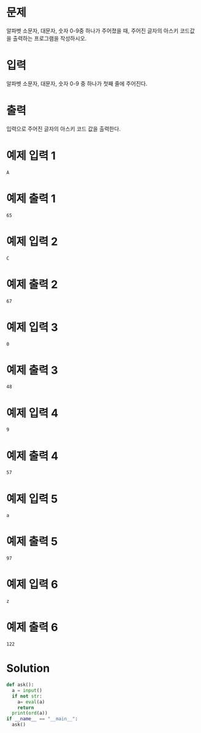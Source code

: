 # 문제
알파벳 소문자, 대문자, 숫자 0-9중 하나가 주어졌을 때, 주어진 글자의 아스키 코드값을 출력하는 프로그램을 작성하시오.

# 입력
알파벳 소문자, 대문자, 숫자 0-9 중 하나가 첫째 줄에 주어진다.

# 출력
입력으로 주어진 글자의 아스키 코드 값을 출력한다.

# 예제 입력 1 
    A
# 예제 출력 1 
    65
# 예제 입력 2 
    C
# 예제 출력 2 
    67
# 예제 입력 3 
    0
# 예제 출력 3 
    48
# 예제 입력 4 
    9
# 예제 출력 4 
    57
# 예제 입력 5 
    a
# 예제 출력 5 
    97
# 예제 입력 6 
    z
# 예제 출력 6 
    122
# Solution
```python
def ask():
  a = input()
  if not str:
    a= eval(a)
    return
  print(ord(a))
if __name__ == "__main__":
  ask()
```
